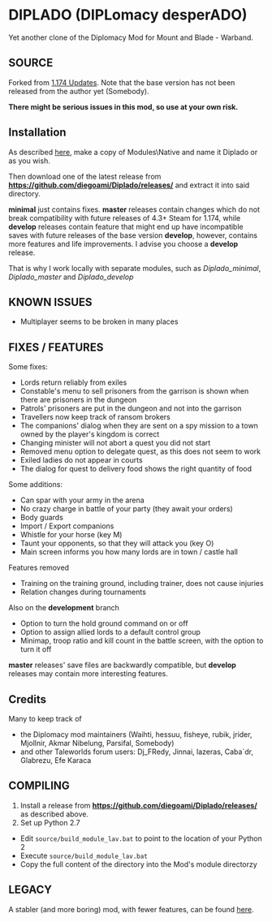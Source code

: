 # DIPLADO (DIPLomacy desperADO) 

Yet another clone of the Diplomacy Mod for Mount and Blade - Warband.

## SOURCE

Forked from 
[1.174 Updates](https://steamcommunity.com/workshop/filedetails/discussion/285119009/451850849180281143/).
Note that the base version has not been released from the author yet (Somebody). 

__There might be serious issues in this mod, so use at your own risk.__

## Installation

As described [here](https://steamcommunity.com/sharedfiles/filedetails/?id=285119009), make a copy of Modules\Native and name it Diplado or as you wish. 

Then download one of the latest release from **https://github.com/diegoami/Diplado/releases/** and extract it into said directory.

**minimal** just contains fixes. **master** releases contain changes which do not break compatibility with future releases of 4.3+ Steam for 1.174, while **develop** releases contain feature that might end up have incompatible saves with future releases of the base version **develop**, however, contains more features and life improvements.  I advise you choose a **develop** release.

That is why I work locally with separate modules, such as _Diplado_minimal_, _Diplado_master_ and _Diplado_develop_

## KNOWN ISSUES

* Multiplayer seems to be broken in many places

## FIXES / FEATURES

Some fixes:

* Lords return reliably from exiles
* Constable's menu to sell prisoners from the garrison is shown when there are prisoners in the dungeon
* Patrols' prisoners are put in the dungeon and not into the garrison
* Travellers now keep track of ransom brokers
* The companions' dialog when they are sent on a spy mission to a town owned by the player's kingdom is correct
* Changing minister will not abort a quest you did not start
* Removed menu option to delegate quest, as this does not seem to work
* Exiled ladies do not appear in courts
* The dialog for quest to delivery food shows the right quantity of food

Some additions:

* Can spar with your army in the arena
* No crazy charge in battle of your party (they await your orders)
* Body guards
* Import / Export companions
* Whistle for your horse (key M)
* Taunt your opponents, so that they will attack you (key O)
* Main screen informs you how many lords are in town / castle hall

Features removed

* Training on the training ground, including trainer, does not cause injuries
* Relation changes during tournaments

Also on the **development** branch

* Option to turn the hold ground command on or off
* Option to assign allied lords to a default control group
* Minimap, troop ratio and kill count in the battle screen, with the option to turn it off 

**master** releases' save files are backwardly compatible, but **develop** releases may contain more interesting features.

## Credits

Many to keep track of

* the Diplomacy mod maintainers (Waihti, hessuu, fisheye, rubik, jrider, Mjollnir, Akmar Nibelung, Parsifal, Somebody) 
* and other Taleworlds  forum users: Dj_FRedy, Jinnai, lazeras, Caba`dr, Glabrezu, Efe Karaca


## COMPILING

1. Install a release from **https://github.com/diegoami/Diplado/releases/** as described above.
2. Set up Python 2.7 
* Edit `source/build_module_lav.bat` to point to the location of your Python 2
* Execute `source/build_module_lav.bat`
* Copy the full content of the directory into the Mod's module directorzy

## LEGACY

A stabler (and more boring) mod, with fewer features, can be found [here](https://github.com/diegoami/diplomacy-plus-for-warband/).
